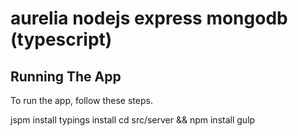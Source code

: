 # aurelia nodejs express mongodb (typescript)

## Running The App

To run the app, follow these steps.

jspm install
typings install
cd src/server && npm install
gulp